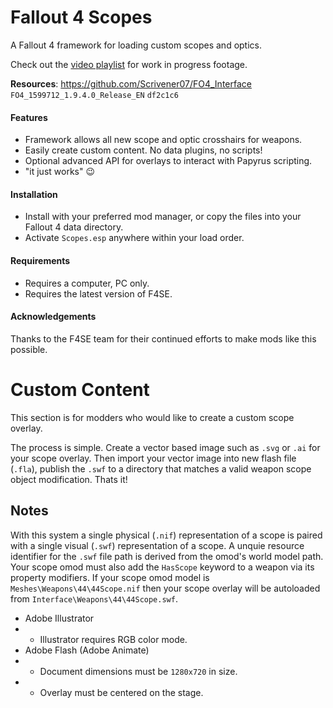 # Fallout 4 Scopes
A Fallout 4 framework for loading custom scopes and optics.

Check out the [video playlist](https://www.youtube.com/playlist?list=PLdEgiq4kaju3CYBlhULuza2JnbikUS18Q) for work in progress footage.

**Resources**: https://github.com/Scrivener07/FO4_Interface `FO4_1599712_1.9.4.0_Release_EN` `df2c1c6`


#### Features
* Framework allows all new scope and optic crosshairs for weapons. 
* Easily create custom content. No data plugins, no scripts!
* Optional advanced API for overlays to interact with Papyrus scripting.
* "it just works" 😉


#### Installation
* Install with your preferred mod manager, or copy the files into your Fallout 4 data directory.
* Activate `Scopes.esp` anywhere within your load order.


#### Requirements
* Requires a computer, PC only.
* Requires the latest version of F4SE.


#### Acknowledgements
Thanks to the F4SE team for their continued efforts to make mods like this possible.


# Custom Content
This section is for modders who would like to create a custom scope overlay.

The process is simple.
Create a vector based image such as `.svg` or `.ai` for your scope overlay.
Then import your vector image into new flash file (`.fla`), publish the `.swf` to a directory that matches a valid weapon scope object modification. Thats it!


## Notes
With this system a single physical (`.nif`) representation of a scope is paired with a single visual (`.swf`) representation of a scope. A unquie resource identifier for the `.swf` file path is derived from the omod's world model path.
Your scope omod must also add the `HasScope` keyword to a weapon via its property modifiers.
If your scope omod model is `Meshes\Weapons\44\44Scope.nif` then your scope overlay will be autoloaded from `Interface\Weapons\44\44Scope.swf`. 

* Adobe Illustrator
* * Illustrator requires RGB color mode.
* Adobe Flash (Adobe Animate)
* * Document dimensions must be `1280x720` in size.
* * Overlay must be centered on the stage.
